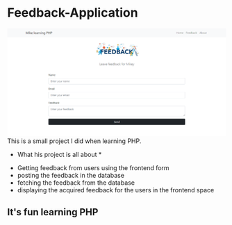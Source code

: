 # Feedback-Application

![](https://github.com/Michaelndula/Feedback-Application/blob/main/img/feedback.PNG?raw=true)
This is a small project I did when learning PHP.

* What his project is all about *

- Getting feedback from users using the frontend form
- posting the feedback in the database
- fetching the feedback from the database
- displaying the acquired feedback for the users in the frontend space


## It's fun learning PHP
